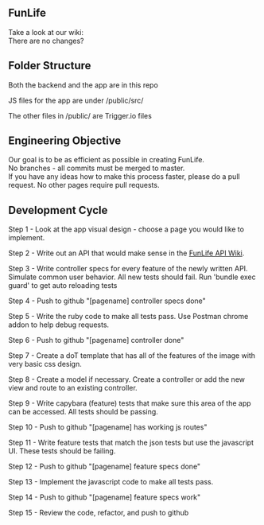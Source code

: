 ## FunLife

Take a look at our wiki:   
There are no changes?



## Folder Structure

Both the backend and the app are in this repo

JS files for the app are under /public/src/

The other files in /public/ are Trigger.io files

## Engineering Objective

Our goal is to be as efficient as possible in creating FunLife.  
No branches - all commits must be merged to master.  
If you have any ideas how to make this process faster, please do a pull request.
No other pages require pull requests.


## Development Cycle

Step 1 - Look at the app visual design - choose a page you would like to implement.

Step 2 - Write out an API that would make sense in the [FunLife API Wiki](https://github.com/Leonas/funlife/wiki/API).

Step 3 - Write controller specs for every feature of the newly written API. Simulate common user behavior.  All new tests should fail.
         Run 'bundle exec guard' to get auto reloading tests

Step 4 - Push to github "[pagename] controller specs done"

Step 5 - Write the ruby code to make all tests pass. Use Postman chrome addon to help debug requests.

Step 6 - Push to github "[pagename] controller done"

Step 7 - Create a doT template that has all of the features of the image with very basic css design.

Step 8 - Create a model if necessary. Create a controller or add the new view and route to an existing controller.

Step 9 - Write capybara (feature) tests that make sure this area of the app can be accessed. All tests should be passing.

Step 10 - Push to github "[pagename] has working js routes"

Step 11 - Write feature tests that match the json tests but use the javascript UI. These tests should be failing.

Step 12 - Push to github "[pagename] feature specs done"

Step 13 - Implement the javascript code to make all tests pass.

Step 14 - Push to github "[pagename] feature specs work"

Step 15 - Review the code, refactor, and push to github

